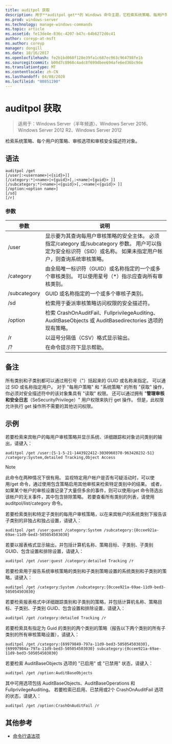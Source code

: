 ```yaml
---
title: auditpol 获取
description: 用于**auditpol get**的 Windows 命令主题，它检索系统策略、每用户策略、审核选项和审核安全描述符对象。
ms.prod: windows-server
ms.technology: manage-windows-commands
ms.topic: article
ms.assetid: fe13de4e-836c-4207-b47c-64b6272d6c41
author: coreyp-at-msft
ms.author: coreyp
manager: dongill
ms.date: 10/16/2017
ms.openlocfilehash: fe2b1bd060f128e39fa1c687ec963c964798fe1b
ms.sourcegitcommit: b00d7c8968c4adc8f699dbee694afe6ed36bc9de
ms.translationtype: MT
ms.contentlocale: zh-CN
ms.lasthandoff: 04/08/2020
ms.locfileid: "80851190"
---
```

# <a name="auditpol-get"></a>auditpol 获取

>适用于：Windows Server（半年频道）、Windows Server 2016、Windows Server 2012 R2、Windows Server 2012

检索系统策略、每个用户的策略、审核选项和审核安全描述符对象。

## <a name="syntax"></a>语法

```
auditpol /get 
[/user[:<username>|<{sid}>]]
[/category:*|<name>|<{guid}>[,:<name|<{guid}> ]]
[/subcategory:*|<name>|<{guid}>[,:<name|<{guid}> ]]
[/option:<option name>]
[/sd]
[/r]
```

### <a name="parameters"></a>参数

| 参数 | 说明 |
| --------- | ----------- |
| /user | 显示要为其查询每用户审核策略的安全主体。 必须指定/category 或/subcategory 参数。 用户可以指定为安全标识符（SID）或名称。 如果未指定用户帐户，则查询系统审核策略。 |
| /category | 由全局唯一标识符（GUID）或名称指定的一个或多个审核类别。 可以使用星号（*）指示应查询所有审核类别。 |
| /subcategory | GUID 或名称指定的一个或多个审核子类别。 |
| /sd | 检索用于委派审核策略访问权限的安全描述符。 |
| /option | 检索 CrashOnAuditFail、FullprivilegeAuditing、AuditBaseObjects 或 AuditBasedirectories 选项的现有策略。 |
| /r | 以逗号分隔值（CSV）格式显示输出。 |
| /? | 在命令提示符下显示帮助。 |

## <a name="remarks"></a>备注

所有类别和子类别都可以通过用引号（"）括起来的 GUID 或名称来指定。 可以通过 SID 或名称指定用户。
对于 "每用户策略" 和 "系统策略" 的所有 "获取" 操作，你必须对安全描述符中的该对象集具有 "读取" 权限。 还可以通过拥有 "**管理审核和安全日志**（SeSecurityPrivilege）" 用户权限来执行 get 操作。 但是，此权限允许执行 get 操作所不需要的其他访问权限。

## <a name="examples"></a><a name=BKMK_examples></a>示例

若要检索来宾帐户的每用户审核策略并显示系统、详细跟踪和对象访问类别的输出，请键入：

```
auditpol /get /user:{S-1-5-21-1443922412-3030960370-963420232-51} /category:System,detailed Tracking,Object Access
```

> [!NOTE]
> 此命令在两种情况下很有用。 监视特定用户帐户是否有可疑活动时，可以使用/get 命令，通过使用包含策略启用其他审核来检索特定类别中的结果。 或者，如果某个帐户的审核设置记录了大量但多余的事件，则可以使用/get 命令筛选出该帐户的无关事件，其中包含排除策略。 若要查看所有类别的列表，请使用 auditpol/list/category 命令。

若要检索类别和特定子类别的每用户审核策略，以在来宾帐户的系统类别下报告该子类别的非独占和独占设置，请键入：

```
auditpol /get /user:guest /category:System /subcategory:{0ccee921a-69ae-11d9-bed3-505054503030}
```

若要以报表格式显示输出，并包括计算机名称、策略目标、子类别、子类别 GUID、包含设置和排除设置，请键入：

```
auditpol /get /user:guest /category:detailed Tracking /r
```

若要检索用于报告系统审核策略的类别和子类别策略设置的系统类别和子类别的策略，请键入：

```
auditpol /get /category:System /subcategory:{0ccee921a-69ae-11d9-bed3-505054503030}
```

若要检索报表格式中详细跟踪类别和子类别的策略，并包括计算机名称、策略目标、子类别、子类别 GUID、包含设置和排除设置，请键入：

```
auditpol /get /category:detailed Tracking /r
```

若要检索具有指定为 Guid 的类别的两个类别的策略（报告以下两个类别的所有子类别的所有审核策略设置），请键入：

```
auditpol /get /category:{69979849-797a-11d9-bed3-505054503030},{69997984a-797a-11d9-bed3-505054503030} subcategory:{0ccee921a-69ae-11d9-bed3-505054503030}
```

若要检索 AuditBaseObjects 选项的 "已启用" 或 "已禁用" 状态，请键入：

```
auditpol /get /option:AuditBaseObjects
```

其中可用选项包括 AuditBaseObjects、AuditBaseOperations 和 FullprivilegeAuditing。 若要检索已启用、已禁用或2个 CrashOnAuditFail 选项的状态，请键入：

```
auditpol /get /option:CrashOnAuditFail /r
```

## <a name="additional-references"></a>其他参考
- [命令行语法项](command-line-syntax-key.md)
